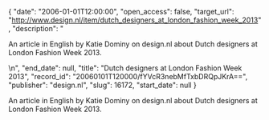 {
  "date": "2006-01-01T12:00:00", 
  "open_access": false, 
  "target_url": "http://www.design.nl/item/dutch_designers_at_london_fashion_week_2013", 
  "description": "<p>An article in English by Katie Dominy on design.nl about Dutch designers at London Fashion Week 2013.</p>\n", 
  "end_date": null, 
  "title": "Dutch designers at London Fashion Week 2013", 
  "record_id": "20060101T120000/fYVcR3nebMfTxbDRQpJKrA==", 
  "publisher": "design.nl", 
  "slug": 16172, 
  "start_date": null
}

<p>An article in English by Katie Dominy on design.nl about Dutch designers at London Fashion Week 2013.</p>
